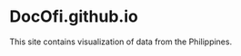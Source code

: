 DocOfi.github.io
=====================
This site contains visualization of data from the Philippines. 

